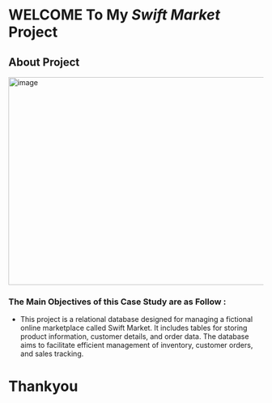 # WELCOME To My *Swift Market* Project
## About Project
<img src="https://i.pinimg.com/736x/27/ae/20/27ae2059744d3a7814f8fd5d75b1c47c.jpg" alt="image" width="900px" height="410px">

### The Main Objectives of this Case Study are as Follow :
* This project is a relational database designed for managing a fictional online marketplace called Swift Market. It includes tables for storing product information, customer details, and order data. The database aims to facilitate efficient management of inventory, customer orders, and sales tracking.


# Thankyou
